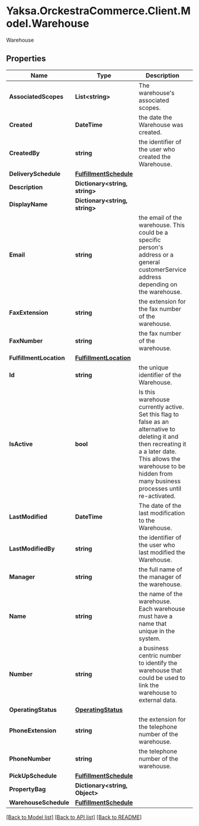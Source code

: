 # Yaksa.OrckestraCommerce.Client.Model.Warehouse
Warehouse

## Properties

Name | Type | Description | Notes
------------ | ------------- | ------------- | -------------
**AssociatedScopes** | **List&lt;string&gt;** | The warehouse&#39;s associated scopes. | [optional] 
**Created** | **DateTime** | the date the Warehouse was created. | [optional] 
**CreatedBy** | **string** | the identifier of the user who created the Warehouse. | [optional] 
**DeliverySchedule** | [**FulfillmentSchedule**](FulfillmentSchedule.md) |  | [optional] 
**Description** | **Dictionary&lt;string, string&gt;** |  | [optional] 
**DisplayName** | **Dictionary&lt;string, string&gt;** |  | [optional] 
**Email** | **string** | the email of the warehouse. This could be a specific person&#39;s address or a general customerService address depending on the warehouse. | [optional] 
**FaxExtension** | **string** | the extension for the fax number of the warehouse. | [optional] 
**FaxNumber** | **string** | the fax number of the warehouse. | [optional] 
**FulfillmentLocation** | [**FulfillmentLocation**](FulfillmentLocation.md) |  | [optional] 
**Id** | **string** | the unique identifier of the Warehouse. | [optional] 
**IsActive** | **bool** | Is this warehouse currently active. Set this flag to false as an alternative to deleting it and then recreating it a a later date. This allows the warehouse to be hidden from many business processes until re-activated.  | [optional] 
**LastModified** | **DateTime** | The date of the last modification to the Warehouse. | [optional] 
**LastModifiedBy** | **string** | the identifier of the user who last modified the Warehouse. | [optional] 
**Manager** | **string** | the full name of the manager of the warehouse. | [optional] 
**Name** | **string** | the name of the warehouse. Each warehouse must have a name that unique in the system. | [optional] 
**Number** | **string** | a business centric number to identify the warehouse that could be used to link the warehouse to external data. | [optional] 
**OperatingStatus** | [**OperatingStatus**](OperatingStatus.md) |  | [optional] 
**PhoneExtension** | **string** | the extension for the telephone number of the warehouse. | [optional] 
**PhoneNumber** | **string** | the telephone number of the warehouse. | [optional] 
**PickUpSchedule** | [**FulfillmentSchedule**](FulfillmentSchedule.md) |  | [optional] 
**PropertyBag** | **Dictionary&lt;string, Object&gt;** |  | [optional] 
**WarehouseSchedule** | [**FulfillmentSchedule**](FulfillmentSchedule.md) |  | [optional] 

[[Back to Model list]](../README.md#documentation-for-models) [[Back to API list]](../README.md#documentation-for-api-endpoints) [[Back to README]](../README.md)

